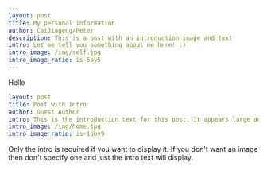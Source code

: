 ```yaml
--- 
layout: post
title: My personal information
author: CaiJiageng/Peter
description: This is a post with an introduction image and text
intro: Let me tell you something about me here! :)
intro_image: /img/self.jpg
intro_image_ratio: is-5by5
---
```


Hello 

```yaml
layout: post
title: Post with Intro
author: Guest Author
intro: This is the introduction text for this post. It appears large and bold at the top of the post
intro_image: /img/home.jpg
intro_image_ratio: is-16by9
```

Only the intro is required if you want to display it. If you don't want an image then don't specify one and just the intro text will display.
